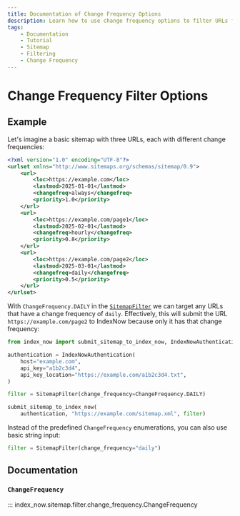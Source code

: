 ```yaml
---
title: Documentation of Change Frequency Options
description: Learn how to use change frequency options to filter URLs from a sitemap before submitting them in bulk to IndexNow. Includes code examples for beginners and advanced users.
tags:
    - Documentation
    - Tutorial
    - Sitemap
    - Filtering
    - Change Frequency
---
```


# Change Frequency Filter Options
## Example
Let's imagine a basic sitemap with three URLs, each with different change frequencies:

```xml linenums="1" title="sitemap.xml" hl_lines="6 12 18"
<?xml version="1.0" encoding="UTF-8"?>
<urlset xmlns="http://www.sitemaps.org/schemas/sitemap/0.9">
    <url>
        <loc>https://example.com</loc>
        <lastmod>2025-01-01</lastmod>
        <changefreq>always</changefreq>
        <priority>1.0</priority>
    </url>
    <url>
        <loc>https://example.com/page1</loc>
        <lastmod>2025-02-01</lastmod>
        <changefreq>hourly</changefreq>
        <priority>0.8</priority>
    </url>
    <url>
        <loc>https://example.com/page2</loc>
        <lastmod>2025-03-01</lastmod>
        <changefreq>daily</changefreq>
        <priority>0.5</priority>
    </url>
</urlset>
```

With `ChangeFrequency.DAILY` in the [`SitemapFilter`](sitemap-filter.md) we can target any URLs that have a change frequency of `daily`. Effectively, this will submit the URL `https://example.com/page2` to IndexNow because only it has that change frequency:

```python linenums="1" hl_lines="9"
from index_now import submit_sitemap_to_index_now, IndexNowAuthentication, SitemapFilter, ChangeFrequency

authentication = IndexNowAuthentication(
    host="example.com",
    api_key="a1b2c3d4",
    api_key_location="https://example.com/a1b2c3d4.txt",
)

filter = SitemapFilter(change_frequency=ChangeFrequency.DAILY)

submit_sitemap_to_index_now(
    authentication, "https://example.com/sitemap.xml", filter)
```

Instead of the predefined `ChangeFrequency` enumerations, you can also use basic string input:

```python linenums="11" hl_lines="1" title=""
filter = SitemapFilter(change_frequency="daily")
```

## Documentation
### `ChangeFrequency`
::: index_now.sitemap.filter.change_frequency.ChangeFrequency

